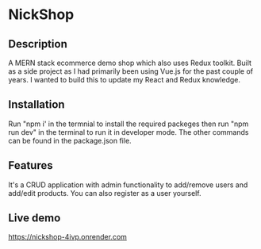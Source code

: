 # NickShop

## Description
A MERN stack ecommerce demo shop which also uses Redux toolkit. Built as a side project as I had primarily been using Vue.js for the past couple of years. I wanted to build this to update my React and Redux knowledge. 

## Installation

Run "npm i' in the termnial to install the required packeges then run "npm run dev" in the terminal to run it in developer mode. The other commands can be found in the package.json file. 

## Features
It's a CRUD application with admin functionality to add/remove users and add/edit products. You can also register as a user yourself. 

## Live demo 

https://nickshop-4ivp.onrender.com

